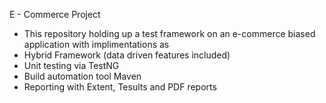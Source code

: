 E - Commerce Project
- This repository holding up a test framework on an e-commerce biased application with implimentations as
- Hybrid Framework (data driven features included) 
- Unit testing via TestNG 
- Build automation tool Maven 
- Reporting with Extent, Tesults and PDF reports
